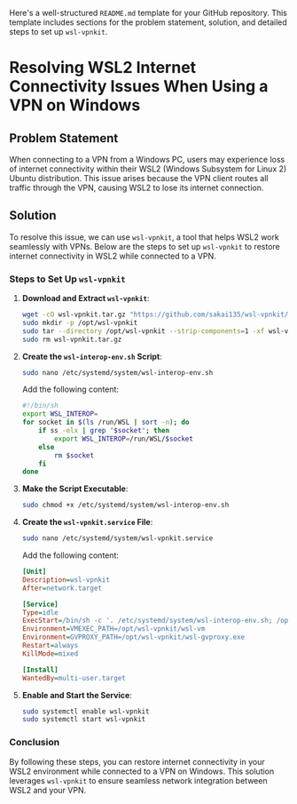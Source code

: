 Here's a well-structured `README.md` template for your GitHub repository. This template includes sections for the problem statement, solution, and detailed steps to set up `wsl-vpnkit`.


# Resolving WSL2 Internet Connectivity Issues When Using a VPN on Windows

## Problem Statement

When connecting to a VPN from a Windows PC, users may experience loss of internet connectivity within their WSL2 (Windows Subsystem for Linux 2) Ubuntu distribution. This issue arises because the VPN client routes all traffic through the VPN, causing WSL2 to lose its internet connection.

## Solution

To resolve this issue, we can use `wsl-vpnkit`, a tool that helps WSL2 work seamlessly with VPNs. Below are the steps to set up `wsl-vpnkit` to restore internet connectivity in WSL2 while connected to a VPN.

### Steps to Set Up `wsl-vpnkit`

1. **Download and Extract `wsl-vpnkit`**:
   ```bash
   wget -cO wsl-vpnkit.tar.gz "https://github.com/sakai135/wsl-vpnkit/releases/download/v0.4.1/wsl-vpnkit.tar.gz"
   sudo mkdir -p /opt/wsl-vpnkit
   sudo tar --directory /opt/wsl-vpnkit --strip-components=1 -xf wsl-vpnkit.tar.gz
   sudo rm wsl-vpnkit.tar.gz
   ```

2. **Create the `wsl-interop-env.sh` Script**:
   ```bash
   sudo nano /etc/systemd/system/wsl-interop-env.sh
   ```
   Add the following content:
   ```bash
   #!/bin/sh
   export WSL_INTEROP=
   for socket in $(ls /run/WSL | sort -n); do
       if ss -elx | grep "$socket"; then
           export WSL_INTEROP=/run/WSL/$socket
       else
           rm $socket
       fi
   done
   ```

3. **Make the Script Executable**:
   ```bash
   sudo chmod +x /etc/systemd/system/wsl-interop-env.sh
   ```

4. **Create the `wsl-vpnkit.service` File**:
   ```bash
   sudo nano /etc/systemd/system/wsl-vpnkit.service
   ```
   Add the following content:
   ```ini
   [Unit]
   Description=wsl-vpnkit
   After=network.target

   [Service]
   Type=idle
   ExecStart=/bin/sh -c '. /etc/systemd/system/wsl-interop-env.sh; /opt/wsl-vpnkit/wsl-vpnkit'
   Environment=VMEXEC_PATH=/opt/wsl-vpnkit/wsl-vm
   Environment=GVPROXY_PATH=/opt/wsl-vpnkit/wsl-gvproxy.exe
   Restart=always
   KillMode=mixed

   [Install]
   WantedBy=multi-user.target
   ```

5. **Enable and Start the Service**:
   ```bash
   sudo systemctl enable wsl-vpnkit
   sudo systemctl start wsl-vpnkit
   ```

### Conclusion

By following these steps, you can restore internet connectivity in your WSL2 environment while connected to a VPN on Windows. This solution leverages `wsl-vpnkit` to ensure seamless network integration between WSL2 and your VPN.
